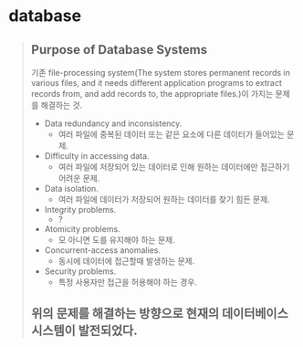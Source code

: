 # database
>## Purpose of Database Systems
>기존 file-processing system(The system stores permanent records in various files, and it needs different application programs to extract records from, and add records to, the appropriate files.)이 가지는 문제를 해결하는 것.
>- Data redundancy and inconsistency.
  >   -  여러 파일에 중복된 데이터 또는 같은 요소에 다른 데이터가 들어있는 문제.
>- Difficulty in accessing data.
  >   - 여러 파일에 저장되어 있는 데이터로 인해 원하는 데이터에만 접근하기 어려운 문제.
>- Data isolation.
  >   - 여러 파일에 데이터가 저장되어 원하는 데이터를 찾기 힘든 문제.
>- Integrity problems.
  >   - ?
>- Atomicity problems.
  >   - 모 아니면 도를 유지해야 하는 문제.
>- Concurrent-access anomalies.
  >   - 동시에 데이터에 접근할때 발생하는 문제.
>- Security problems.
  >   - 특정 사용자만 접근을 허용해야 하는 경우.
> ## 위의 문제를 해결하는 방향으로 현재의 데이터베이스 시스템이 발전되었다.


